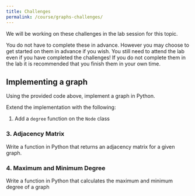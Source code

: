 ```yaml
---
title: Challenges
permalink: /course/graphs-challenges/
---
```


We will be working on these challenges in the lab session for this topic.

You do not have to complete these in advance. However you may choose to get started on them in advance if you wish. You still need to attend the lab even if you have completed the challenges! If you do not complete them in the lab it is recommended that you finish them in your own time.

## Implementing a graph

Using the provided code above, implement a graph in Python.

Extend the implementation with the following:
1. Add a `degree` function on the `Node` class

### 3. Adjacency Matrix

Write a function in Python that returns an adjacency matrix for a given graph.

### 4. Maximum and Minimum Degree

Write a function in Python that calculates the maximum and minimum degree of a graph
